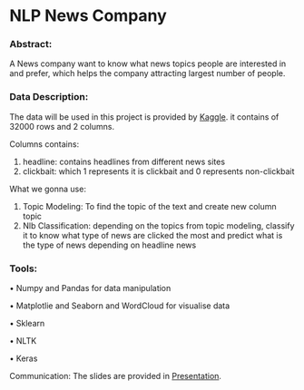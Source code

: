 # NLP News Company


### Abstract:

A News company want to know  what news topics people are interested in and prefer, which helps the company attracting largest number of people.
### Data Description:

The data will be used in this project is provided by <a href="https://www.kaggle.com/amananandrai/clickbait-dataset">Kaggle</a>. 
it contains of 32000 rows and 2 columns.

Columns contains:
1) headline: contains headlines from  different news sites 
2) clickbait: which 1 represents it is clickbait and 0 represents non-clickbait



 What we gonna use: 
  <ol>
    
  <li>Topic Modeling: To find the topic of the text and create new column topic </li>
    
  
  <li>Nlb Classification: depending on the topics from topic modeling, classify it to know what type of news are clicked the most and predict what is the type of news depending on headline news </li>
  </ol>



### Tools:

•	Numpy and Pandas for data manipulation 

•	Matplotlie and Seaborn and WordCloud for visualise data

•	Sklearn 

• NLTK

• Keras 

Communication:
The slides are provided  in <a href="https://prezi.com/view/nGNUmOHkqRuDGpmBNGdQ/">Presentation</a>.
